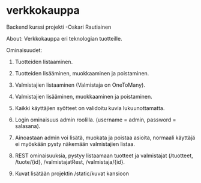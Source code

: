 # verkkokauppa
Backend kurssi projekti -Oskari Rautiainen

About: Verkkokauppa eri teknologian tuotteille.

Ominaisuudet:
1. Tuotteiden listaaminen.
2. Tuotteiden lisääminen, muokkaaminen ja poistaminen.
3. Valmistajien listaaminen (Valmistaja on OneToMany).
4. Valmistajien lisääminen, muokkaaminen ja poistaminen.

5. Kaikki käyttäjien syötteet on validoitu kuvia lukuunottamatta.
6. Login ominaisuus admin roolilla. (username = admin, password = salasana).
7. Ainoastaan admin voi lisätä, muokata ja poistaa asioita, normaali käyttäjä ei myöskään pysty näkemään valmistajien listaa.
8. REST ominaisuuksia, pystyy listaamaan tuotteet ja valmistajat (/tuotteet, /tuote/{id}, /valmistajatRest, /valmistaja/{id}.
9. Kuvat lisätään projektin /static/kuvat kansioon
